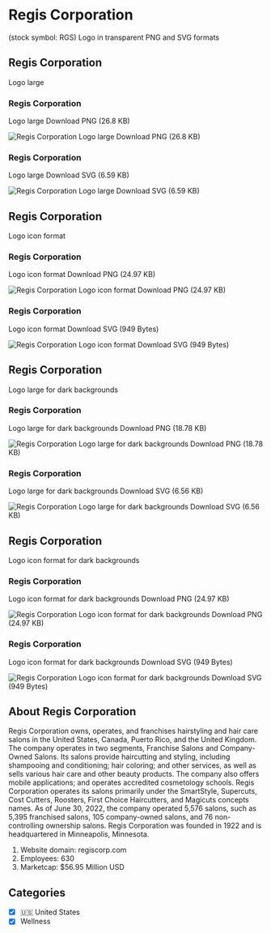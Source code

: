 # Regis Corporation
 (stock symbol: RGS) Logo in transparent PNG and SVG formats

## Regis Corporation
 Logo large

### Regis Corporation
 Logo large Download PNG (26.8 KB)

![Regis Corporation
 Logo large Download PNG (26.8 KB)](/img/orig/RGS_BIG-1b5574fd.png)

### Regis Corporation
 Logo large Download SVG (6.59 KB)

![Regis Corporation
 Logo large Download SVG (6.59 KB)](/img/orig/RGS_BIG-1f29c072.svg)

## Regis Corporation
 Logo icon format

### Regis Corporation
 Logo icon format Download PNG (24.97 KB)

![Regis Corporation
 Logo icon format Download PNG (24.97 KB)](/img/orig/RGS-9355db4a.png)

### Regis Corporation
 Logo icon format Download SVG (949 Bytes)

![Regis Corporation
 Logo icon format Download SVG (949 Bytes)](/img/orig/RGS-fe4b1c3b.svg)

## Regis Corporation
 Logo large for dark backgrounds

### Regis Corporation
 Logo large for dark backgrounds Download PNG (18.78 KB)

![Regis Corporation
 Logo large for dark backgrounds Download PNG (18.78 KB)](/img/orig/RGS_BIG.D-4adb84b5.png)

### Regis Corporation
 Logo large for dark backgrounds Download SVG (6.56 KB)

![Regis Corporation
 Logo large for dark backgrounds Download SVG (6.56 KB)](/img/orig/RGS_BIG.D-e84c5765.svg)

## Regis Corporation
 Logo icon format for dark backgrounds

### Regis Corporation
 Logo icon format for dark backgrounds Download PNG (24.97 KB)

![Regis Corporation
 Logo icon format for dark backgrounds Download PNG (24.97 KB)](/img/orig/RGS.D-04fa69a6.png)

### Regis Corporation
 Logo icon format for dark backgrounds Download SVG (949 Bytes)

![Regis Corporation
 Logo icon format for dark backgrounds Download SVG (949 Bytes)](/img/orig/RGS.D-d305d7a0.svg)

## About Regis Corporation


Regis Corporation owns, operates, and franchises hairstyling and hair care salons in the United States, Canada, Puerto Rico, and the United Kingdom. The company operates in two segments, Franchise Salons and Company-Owned Salons. Its salons provide haircutting and styling, including shampooing and conditioning; hair coloring; and other services, as well as sells various hair care and other beauty products. The company also offers mobile applications; and operates accredited cosmetology schools. Regis Corporation operates its salons primarily under the SmartStyle, Supercuts, Cost Cutters, Roosters, First Choice Haircutters, and Magicuts concepts names. As of June 30, 2022, the company operated 5,576 salons, such as 5,395 franchised salons, 105 company-owned salons, and 76 non-controlling ownership salons. Regis Corporation was founded in 1922 and is headquartered in Minneapolis, Minnesota.

1. Website domain: regiscorp.com
2. Employees: 630
3. Marketcap: $56.95 Million USD


## Categories
- [x] 🇺🇸 United States
- [x] Wellness
